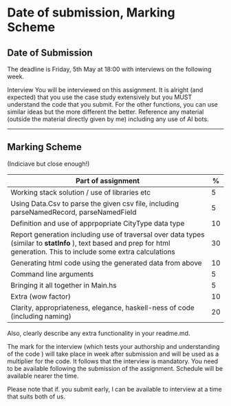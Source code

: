 # Date of submission, Marking Scheme 

## Date of Submission
The  deadline is Friday, 5th May at 18:00 with interviews on the following week. 


Interview
You will be interviewed on this assignment. It is alright (and expected) that you use the case study extensively but you MUST understand the code that you submit. For the other functions, you can use similar ideas but the more different the better. 
Reference any material (outside the material directly given by me) including any use of AI bots. 

---
## Marking Scheme 

(Indiciave but close enough!)

| Part of assignment                                           | %    |
| ------------------------------------------------------------ | ---- |
| Working stack solution / use of libraries etc                | 5    |
| Using Data.Csv to parse the given csv file, including parseNamedRecord, parseNamedField | 5   |
| Definition and use of apprpopriate CityType data type        | 10  |
| Report generation including use of traversal over data types (similar to **statInfo** ), text based and prep for html generation. This to include some extra calculations | 30  |
| Generating html code using the generated data from above  | 10  |
| Command line arguments                          | 5    |
| Bringing it all together in Main.hs                          | 5   |
| Extra  (wow factor)                                          | 10  |
| Clarity, appropriateness, elegance, haskell-ness of code (including naming) | 20   |



Also, clearly describe any extra functionality in your readme.md. 

The mark for the interview (which tests your authorship and  understanding of the code ) will take place in week after submission and will be used as a multiplier for the code. 
It follows that the interview is mandatory. You need to be available following the submission of the assignment. Schedule will be available nearer the time.


Please note that if. you submit early, I can be available to interview at a time that suits both of us. 
